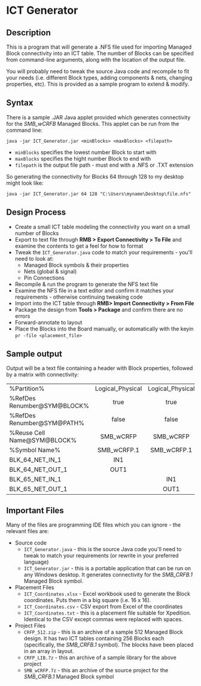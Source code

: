 # ICT Generator

## Description
This is a program that will generate a .NFS file used for importing Managed Block connectivity into an ICT table. The number of Blocks can be specified from command-line arguments, along with the location of the output file.

You will probably need to tweak the source Java code and recompile to fit your needs (i.e. different Block types, adding components & nets, changing properties, etc). This is provided as a sample program to extend & modify.

## Syntax

There is a sample .JAR Java applet provided which generates connectivity for the *SMB_wCRFB* Managed Blocks. This applet can be run from the command line:

`java -jar ICT_Generator.jar <minBlocks> <maxBlocks> <filepath>`

* `minBlocks` specifies the lowest number Block to start with
* `maxBlocks` specifies the hight number Block to end with
* `filepath` is the output file path - must end with a .NFS or .TXT extension

So generating the connectivity for Blocks 64 through 128 to my desktop might look like:

`java -jar ICT_Generator.jar 64 128 "C:\Users\myname\Desktop\file.nfs"`

## Design Process

+ Create a small ICT table modeling the connectivity you want on a small number of Blocks
+ Export to text file through **RMB > Export Connectivity > To File** and examine the contents to get a feel for how to format
+ Tweak the `ICT_Generator.java` code to match your requirements - you'll need to look at:
  * Managed Block symbols & their properties
  * Nets (global & signal)
  * Pin Connections
+ Recompile & run the program to generate the NFS text file
+ Examine the NFS file in a text editor and confirm it matches your requirements - otherwise continuing tweaking code
+ Import into the ICT table through **RMB> Import Connectivity > From File**
+ Package the design from **Tools > Package** and confirm there are no errors
+ Forward-annotate to layout
+ Place the Blocks into the Board manually, or automatically with the keyin `pr -file <placement_file>`

## Sample output

Output will be a text file containing a header with Block properties, followed by a matrix with connectivity:

|                             |                  |                  |                  |                  |
| --------------------------- |:----------------:| :---------------:| :---------------:| :---------------:|
| %Partition%                 | Logical_Physical | Logical_Physical | Logical_Physical | Logical_Physical |
| %RefDes Renumber@SYM@BLOCK%	|       true       |       true       |       true       |        true      |
| %RefDes Renumber@SYM@PATH%  |      false       |      false       |      false       |      false       |
| %Reuse Cell Name@SYM@BLOCK% |     SMB_wCRFP    |     SMB_wCRFP    |     SMB_wCRFP    |     SMB_wCRFP    |
| %Symbol Name%               |    SMB_wCRFP.1   |    SMB_wCRFP.1   |    SMB_wCRFP.1   |    SMB_wCRFP.1   |
| BLK_64_NET_IN_1             |        IN1       |                  |                  |                  |
| BLK_64_NET_OUT_1            |        OUT1      |                  |                  |                  |
| BLK_65_NET_IN_1             |                  |        IN1       |                  |                  |
| BLK_65_NET_OUT_1            |                  |        OUT1      |                  |                  |

## Important Files

Many of the files are programming IDE files which you can ignore - the relevant files are:

* Source code
    * `ICT_Generator.java` - this is the source Java code you'll need to tweak to match your requirements (or rewrite in your preferred language)
    * `ICT_Generator.jar` - this is a portable application that can be run on any Windows desktop. It generates connectivity for the *SMB_CRFB.1* Managed Block symbol.
* Placement Files
    * `ICT_Coordinates.xlsx` - Excel workbook used to generate the Block coordinates. Puts them in a big square (i.e. 16 x 16).
    * `ICT_Coordinates.csv` - CSV export from Excel of the coordinates
    * `ICT_Coordinates.txt` - this is a placement file suitable for Xpedition. Identical to the CSV except commas were replaced with spaces.
* Project Files
    * `CRFP_512.zip` - this is an archive of a sample 512 Managed Block design. It has two ICT tables containing 256 Blocks each (specifically, the *SMB_CRFB.1* symbol). The blocks have been placed in an array in layout.
    * `CRFP_LIB.7z` - this an archive of a sample library for the above project
    * `SMB_wCRFP.7z` - this an archive of the source project for the *SMB_CRFB.1* Managed Block symbol
